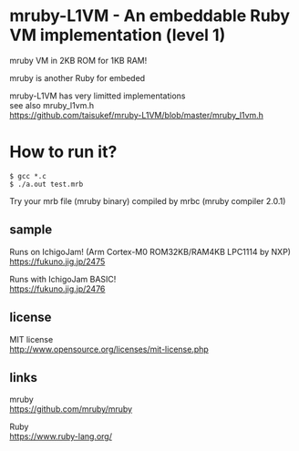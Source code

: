 # mruby-L1VM - An embeddable Ruby VM implementation (level 1)

mruby VM in 2KB ROM for 1KB RAM!

mruby is another Ruby for embeded  

mruby-L1VM has very limitted implementations  
see also mruby_l1vm.h  
https://github.com/taisukef/mruby-L1VM/blob/master/mruby_l1vm.h  

# How to run it?

```
$ gcc *.c
$ ./a.out test.mrb
```

Try your mrb file (mruby binary) compiled by mrbc (mruby compiler 2.0.1)

## sample

Runs on IchigoJam! (Arm Cortex-M0 ROM32KB/RAM4KB LPC1114 by NXP)  
https://fukuno.jig.jp/2475  

Runs with IchigoJam BASIC!  
https://fukuno.jig.jp/2476  

## license

MIT license  
http://www.opensource.org/licenses/mit-license.php  

## links

mruby  
https://github.com/mruby/mruby  

Ruby  
https://www.ruby-lang.org/  

